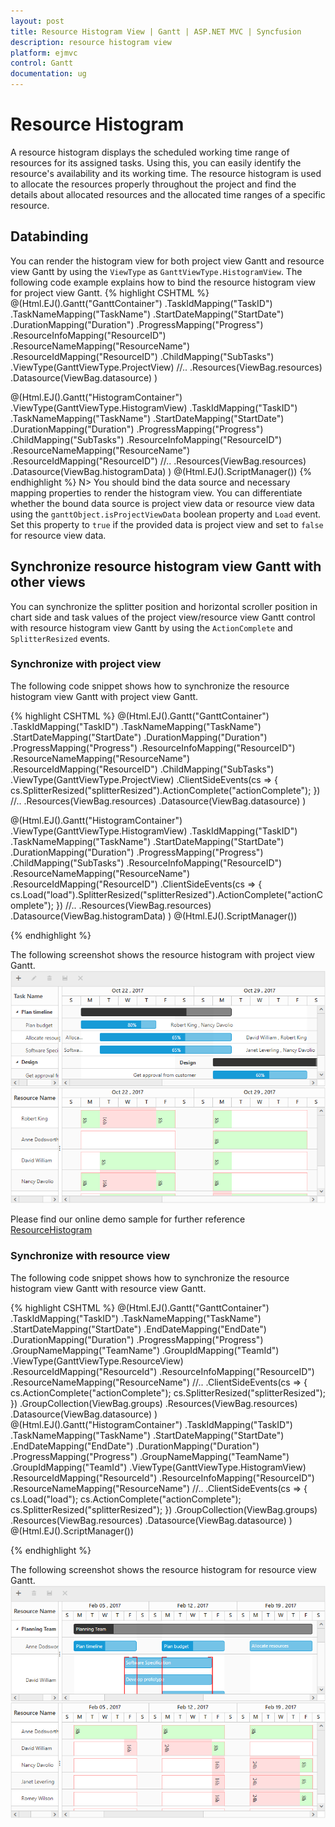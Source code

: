 ```yaml
---
layout: post
title: Resource Histogram View | Gantt | ASP.NET MVC | Syncfusion
description: resource histogram view
platform: ejmvc
control: Gantt
documentation: ug
---
```


# Resource Histogram

A resource histogram displays the scheduled working time range of resources for its assigned tasks. Using this, you can easily identify the resource's availability and its working time. The resource histogram is used to allocate the resources properly throughout the project and find the details about allocated resources and the allocated time ranges of a specific resource.

## Databinding
You can render the histogram view for both project view Gantt and resource view Gantt by using the `ViewType` as `GanttViewType.HistogramView`. 
The following code example explains how to bind the resource histogram view for project view Gantt.
{% highlight CSHTML %}
@(Html.EJ().Gantt("GanttContainer")
    .TaskIdMapping("TaskID")
    .TaskNameMapping("TaskName")
    .StartDateMapping("StartDate")
    .DurationMapping("Duration")
    .ProgressMapping("Progress")
    .ResourceInfoMapping("ResourceID")
    .ResourceNameMapping("ResourceName")
    .ResourceIdMapping("ResourceID")
    .ChildMapping("SubTasks")
    .ViewType(GanttViewType.ProjectView)
    //..
    .Resources(ViewBag.resources)
    .Datasource(ViewBag.datasource)
)

@(Html.EJ().Gantt("HistogramContainer")
    .ViewType(GanttViewType.HistogramView)
    .TaskIdMapping("TaskID")
    .TaskNameMapping("TaskName")
    .StartDateMapping("StartDate")
    .DurationMapping("Duration")
    .ProgressMapping("Progress")
    .ChildMapping("SubTasks")
    .ResourceInfoMapping("ResourceID")
    .ResourceNameMapping("ResourceName")
    .ResourceIdMapping("ResourceID")
    //..
    .Resources(ViewBag.resources)
    .Datasource(ViewBag.histogramData)
)
@(Html.EJ().ScriptManager())
{% endhighlight %}
N> You should bind the data source and necessary mapping properties to render the histogram view. You can differentiate whether the bound data source is project view data or resource view data using the `ganttObject.isProjectViewData` boolean property and `Load` event. Set this property to `true` if the provided data is project view and set to `false` for resource view data.

## Synchronize resource histogram view Gantt with other views

You can synchronize the splitter position and horizontal scroller position in chart side and task values of the project view/resource view Gantt control with resource histogram view Gantt by using the `ActionComplete` and `SplitterResized` events.

### Synchronize with project view

The following code snippet shows how to synchronize the resource histogram view Gantt with project view Gantt.

{% highlight CSHTML %}
@(Html.EJ().Gantt("GanttContainer")
    .TaskIdMapping("TaskID")
    .TaskNameMapping("TaskName")
    .StartDateMapping("StartDate")
    .DurationMapping("Duration")
    .ProgressMapping("Progress")
    .ResourceInfoMapping("ResourceID")
    .ResourceNameMapping("ResourceName")
    .ResourceIdMapping("ResourceID")
    .ChildMapping("SubTasks")
    .ViewType(GanttViewType.ProjectView)
    .ClientSideEvents(cs => {
        cs.SplitterResized("splitterResized").ActionComplete("actionComplete");
    })
    //..
    .Resources(ViewBag.resources)
    .Datasource(ViewBag.datasource)
)

@(Html.EJ().Gantt("HistogramContainer")
    .ViewType(GanttViewType.HistogramView)
    .TaskIdMapping("TaskID")
    .TaskNameMapping("TaskName")
    .StartDateMapping("StartDate")
    .DurationMapping("Duration")
    .ProgressMapping("Progress")
    .ChildMapping("SubTasks")
    .ResourceInfoMapping("ResourceID")
    .ResourceNameMapping("ResourceName")
    .ResourceIdMapping("ResourceID")
    .ClientSideEvents(cs => {
        cs.Load("load").SplitterResized("splitterResized").ActionComplete("actionComplete");
    })
    //..
    .Resources(ViewBag.resources)
    .Datasource(ViewBag.histogramData)
)
@(Html.EJ().ScriptManager())
<script type="text/javascript">
    function load(args) {
        this.isProjectViewData = true;
    }
    function splitterResized(args) {
        if (args.isOnResize == false) return;
        if (this._id == "GanttContainer") {
            $("#HistogramContainer").ejGantt("setSplitterPosition", args.currentSplitterPosition);
        } else if (this._id == "HistogramContainer") {
            $("#GanttContainer").ejGantt("setSplitterPosition", args.currentSplitterPosition);
        }
    }
    function actionComplete(args) {
        if (args.requestType == "scroll" && args.scrollDirection == "horizontal") {
            var scrollLeft = args.scrollLeft;
            if (this._id == "GanttContainer" && !args.isScrollByMethod) {
                $("#HistogramContainer").ejGantt("setChartScrollLeft", scrollLeft);
            } else if (this._id == "HistogramContainer" && !args.isScrollByMethod) {
                $("#GanttContainer").ejGantt("setChartScrollLeft", scrollLeft);
            }
        } else if (args.requestType == "recordUpdate") {
            $("#HistogramContainer").ejGantt("updateHistogramTask", args.data, "update");
            if (args.updatedRecords && args.updatedRecords.length > 0) {
                for (var count = 0; count < args.updatedRecords.length; count++) {
                    $("#HistogramContainer").ejGantt("updateHistogramTask", args.updatedRecords[count], "update");
                }
            }
        } else if (args.requestType == "save" && args.modifiedRecord) {
            $("#HistogramContainer").ejGantt("updateHistogramTask", args.modifiedRecord, "update");
        } else if (args.requestType == "save" && args.addedRecord) {
            $("#HistogramContainer").ejGantt("updateHistogramTask", args.addedRecord, "add");
        } else if (args.requestType == "delete") {
            $("#HistogramContainer").ejGantt("updateHistogramTask", args.data, "delete");
        }
    }
</script>
{% endhighlight %}

The following screenshot shows the resource histogram with project view Gantt.
![](HistogramView_images/HistogramView_1.png)

Please find our online demo sample for further reference
[ResourceHistogram](https://mvc.syncfusion.com/demos/web/gantt/histogramview)

### Synchronize with resource view
The following code snippet shows how to synchronize the resource histogram view Gantt with resource view Gantt.

{% highlight CSHTML %}
@(Html.EJ().Gantt("GanttContainer")
    .TaskIdMapping("TaskID")
    .TaskNameMapping("TaskName")
    .StartDateMapping("StartDate")
    .EndDateMapping("EndDate")
    .DurationMapping("Duration")
    .ProgressMapping("Progress")
    .GroupNameMapping("TeamName")
    .GroupIdMapping("TeamId")
    .ViewType(GanttViewType.ResourceView)
    .ResourceIdMapping("ResourceId")
    .ResourceInfoMapping("ResourceID")
    .ResourceNameMapping("ResourceName")
    //..
    .ClientSideEvents(cs => {
        cs.ActionComplete("actionComplete");
        cs.SplitterResized("splitterResized");
    })
    .GroupCollection(ViewBag.groups)
    .Resources(ViewBag.resources)
    .Datasource(ViewBag.datasource)
)
@(Html.EJ().Gantt("HistogramContainer")
    .TaskIdMapping("TaskID")
    .TaskNameMapping("TaskName")
    .StartDateMapping("StartDate")
    .EndDateMapping("EndDate")
    .DurationMapping("Duration")
    .ProgressMapping("Progress")
    .GroupNameMapping("TeamName")
    .GroupIdMapping("TeamId")
    .ViewType(GanttViewType.HistogramView)
    .ResourceIdMapping("ResourceId")
    .ResourceInfoMapping("ResourceID")
    .ResourceNameMapping("ResourceName")
    //..
    .ClientSideEvents(cs => {
        cs.Load("load");
        cs.ActionComplete("actionComplete");
        cs.SplitterResized("splitterResized");
    })
    .GroupCollection(ViewBag.groups)
    .Resources(ViewBag.resources)
    .Datasource(ViewBag.datasource)
)
@(Html.EJ().ScriptManager())
<script type="text/javascript">
    function load(args) {
        this.isProjectViewData = false;
    }
    function splitterResized(args) {
        if (args.isOnResize == false) return;
        if (this._id == "GanttContainer") {
            $("#HistogramContainer").ejGantt("setSplitterPosition", args.currentSplitterPosition);
        } else if (this._id == "HistogramContainer") {
            $("#GanttContainer").ejGantt("setSplitterPosition", args.currentSplitterPosition);
        }
    }
    function actionComplete(args) {
        if (args.requestType == "scroll" && args.scrollDirection == "horizontal") {
            var scrollLeft = args.scrollLeft;
            if (this._id == "GanttContainer" && !args.isScrollByMethod) {
                $("#HistogramContainer").ejGantt("setChartScrollLeft", scrollLeft);
            } else if (this._id == "HistogramContainer" && !args.isScrollByMethod) {
                $("#GanttContainer").ejGantt("setChartScrollLeft", scrollLeft);
            }
        }
        //task drag and drop action and edit action
        else if (args.requestType == "save" && args.modifiedRecord || args.requestType == "recordUpdate") {
            var data = args.requestType == "save" ? args.modifiedRecord : args.item ? args.item : args.data;
            $("#HistogramContainer").ejGantt("updateHistogramTask", data, "update");
            //row delete & group delete
            if (args.updatedRecords) {
                for (var i = 0; i < args.updatedRecords.length; i++) {
                    var data = args.updatedRecords[i];
                    $("#HistogramContainer").ejGantt("updateHistogramTask", data, "update");
                }
            }
        }
        //add row
        else if (args.requestType == "save" && args.addedRecord) {
            $("#HistogramContainer").ejGantt("updateHistogramTask", args.addedRecord, "add");
        }
        //task delete
        else if (args.requestType == "delete") {
            $("#HistogramContainer").ejGantt("updateHistogramTask", args.data, "delete");
        }
    }
</script>
{% endhighlight %}

The following screenshot shows the resource histogram for resource view Gantt.
![](HistogramView_images/HistogramView_2.png)

